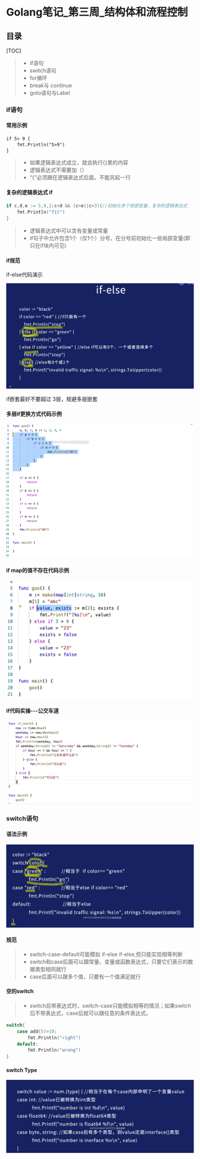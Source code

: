 # Golang笔记\_第三周\_结构体和流程控制





## 目录

[TOC]

> - if语句
> - switch语句
> - for循环
> - break与 continue
> - goto语句与Label





### if语句



#### 常用示例

```
if 5> 9 {
	fmt.Println("5>9")
}
```



> - 如果逻辑表达式成立，就会执行{}里的内容
> - 逻辑表达式不需要加（）
> - “{”必须跟在逻辑表达式后面，不能另起一行



#### 复杂的逻辑表达式 if

```GO
if c,d,e := 5,9,2;c<d && (c>e||c>3){//初始化多个局部变量，复杂的逻辑表达式
    fmt.Println("fit") 
}
```



> - 逻辑表达式中可以含有变量或常量
> - if句子中允许包含1个（仅1个）分号，在分号前初始化一些局部变量(即只在if块内可见)



#### if规范

if-else代码演示

![image-20220422143407754](Golang%E7%AC%94%E8%AE%B0_%E7%AC%AC3%E5%91%A8_%E7%BB%93%E6%9E%84%E4%BD%93%E5%92%8C%E6%B5%81%E7%A8%8B%E6%8E%A7%E5%88%B6.assets/image-20220422143407754.png)





if嵌套最好不要超过 3层，规避多层嵌套



#### 多层if更换方式代码示例

![image-20220422143717052](Golang%E7%AC%94%E8%AE%B0_%E7%AC%AC3%E5%91%A8_%E7%BB%93%E6%9E%84%E4%BD%93%E5%92%8C%E6%B5%81%E7%A8%8B%E6%8E%A7%E5%88%B6.assets/image-20220422143717052.png)



#### if map的值不存在代码示例

![image-20220422150136474](Golang%E7%AC%94%E8%AE%B0_%E7%AC%AC3%E5%91%A8_%E7%BB%93%E6%9E%84%E4%BD%93%E5%92%8C%E6%B5%81%E7%A8%8B%E6%8E%A7%E5%88%B6.assets/image-20220422150136474.png)



#### if代码实操---公交车道

![image-20220422150044379](Golang%E7%AC%94%E8%AE%B0_%E7%AC%AC3%E5%91%A8_%E7%BB%93%E6%9E%84%E4%BD%93%E5%92%8C%E6%B5%81%E7%A8%8B%E6%8E%A7%E5%88%B6.assets/image-20220422150044379.png)









### switch语句

#### 语法示例

![image-20220422150232452](Golang%E7%AC%94%E8%AE%B0_%E7%AC%AC3%E5%91%A8_%E7%BB%93%E6%9E%84%E4%BD%93%E5%92%8C%E6%B5%81%E7%A8%8B%E6%8E%A7%E5%88%B6.assets/image-20220422150232452.png)





#### 规范

> - switch-case-default可能模拟 if-else if-else,但只能实现相等判断
> - switch和case后面可以跟常量、变量或函数表达式，只要它们表示的数据类型相同就行
> - case后面可以跟多个值，只要有一个值满足就行







#### 空的switch

> - switch后带表达式时，switch-case只能模拟相等的情况；如果switch后不带表达式，case后就可以跟任意的条件表达式。



```GO
switch{
    case add(5)>10;
    	fmt.Println("right")
    default:
    	fmt.Println("wrong")
}
```







#### switch Type

![image-20220422150706624](Golang%E7%AC%94%E8%AE%B0_%E7%AC%AC3%E5%91%A8_%E7%BB%93%E6%9E%84%E4%BD%93%E5%92%8C%E6%B5%81%E7%A8%8B%E6%8E%A7%E5%88%B6.assets/image-20220422150706624.png)